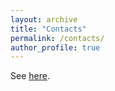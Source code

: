 ```yaml
---
layout: archive
title: "Contacts"
permalink: /contacts/
author_profile: true
---
```


See [here](https://www.unive.it/data/people/27715997).



